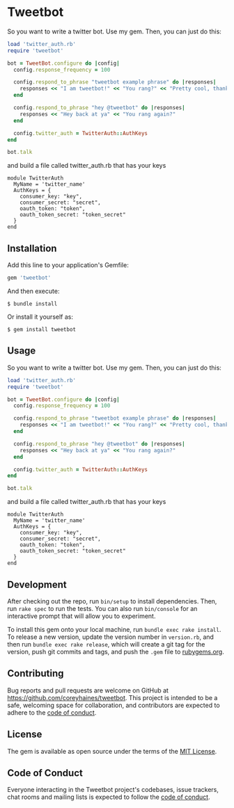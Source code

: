 # Tweetbot

So you want to write a twitter bot. Use my gem. Then, you can just do this:

```ruby
load 'twitter_auth.rb'
require 'tweetbot'

bot = TweetBot.configure do |config|
  config.response_frequency = 100

  config.respond_to_phrase "tweetbot example phrase" do |responses|
    responses << "I am tweetbot!" << "You rang?" << "Pretty cool, thanks for saying hello"
  end

  config.respond_to_phrase "hey @tweetbot" do |responses|
    responses << "Hey back at ya" << "You rang again?"
  end

  config.twitter_auth = TwitterAuth::AuthKeys
end

bot.talk
```

and build a file called twitter_auth.rb that has your keys

```
module TwitterAuth
  MyName = 'twitter_name'
  AuthKeys = {
    consumer_key: "key",
    consumer_secret: "secret",
    oauth_token: "token",
    oauth_token_secret: "token_secret"
  }
end
```

## Installation

Add this line to your application's Gemfile:

```ruby
gem 'tweetbot'
```

And then execute:

    $ bundle install

Or install it yourself as:

    $ gem install tweetbot

## Usage

So you want to write a twitter bot. Use my gem. Then, you can just do this:

```ruby
load 'twitter_auth.rb'
require 'tweetbot'

bot = TweetBot.configure do |config|
  config.response_frequency = 100

  config.respond_to_phrase "tweetbot example phrase" do |responses|
    responses << "I am tweetbot!" << "You rang?" << "Pretty cool, thanks for saying hello"
  end

  config.respond_to_phrase "hey @tweetbot" do |responses|
    responses << "Hey back at ya" << "You rang again?"
  end

  config.twitter_auth = TwitterAuth::AuthKeys
end

bot.talk
```

and build a file called twitter_auth.rb that has your keys

```
module TwitterAuth
  MyName = 'twitter_name'
  AuthKeys = {
    consumer_key: "key",
    consumer_secret: "secret",
    oauth_token: "token",
    oauth_token_secret: "token_secret"
  }
end
```

## Development

After checking out the repo, run `bin/setup` to install dependencies. Then, run `rake spec` to run the tests. You can also run `bin/console` for an interactive prompt that will allow you to experiment.

To install this gem onto your local machine, run `bundle exec rake install`. To release a new version, update the version number in `version.rb`, and then run `bundle exec rake release`, which will create a git tag for the version, push git commits and tags, and push the `.gem` file to [rubygems.org](https://rubygems.org).

## Contributing

Bug reports and pull requests are welcome on GitHub at https://github.com/coreyhaines/tweetbot. This project is intended to be a safe, welcoming space for collaboration, and contributors are expected to adhere to the [code of conduct](https://github.com/[USERNAME]/tweetbot/blob/master/CODE_OF_CONDUCT.md).


## License

The gem is available as open source under the terms of the [MIT License](https://opensource.org/licenses/MIT).

## Code of Conduct

Everyone interacting in the Tweetbot project's codebases, issue trackers, chat rooms and mailing lists is expected to follow the [code of conduct](https://github.com/[USERNAME]/tweetbot/blob/master/CODE_OF_CONDUCT.md).
